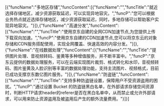 [{"funcName":"多地区存储","funcContent":[{"funcName":"","funcTitle":"就近选择存储地区，减少资源获取延迟，可以实现异地容灾。","funcP":"您可以根据业务热点就近选择存储地区，减少资源获取延迟，同时，多地存储可以帮助客户实现异地容灾。"}]},{"funcName":"高速分发","funcContent":[{"funcName":"","funcTitle":"使用京东自建的全网CDN加速节点,为您提供上传下载双向加速。","funcP":"使用京东自建的CDN加速节点,您可以将京东云的对象存储和CDN服务搭配使用，实现全网覆盖、快速高效的内容分发。"}]},{"funcName":"在线数据处理","funcContent":[{"funcName":"","funcTitle":"提供图片处理、音视频转码、鉴黄等多种增值服务，并不断丰富中。","funcP":"京东云提供的数据处理服务，可以在云端实现图片裁剪、格式转化和水印，音视频转码、图片鉴黄及人脸识别等丰富的数据处理功能，支持主流图片、视频格式，目前已成功支撑京东数亿图片服务。"}]},{"funcName":"防盗链","funcContent":[{"funcName":"","funcTitle":"支持多种防盗链设置，保障用户不受资源盗用的困扰。","funcP":"通过设置 Bucket 的防盗链黑白名单，在外部请求存储空间资源时，判断HTTP请求header的referer是否在黑白名单中，从而禁止或允许外部请求，可以用来防止资源盗用及被盗用后产生的额外流量费用。"}]}]